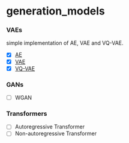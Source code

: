 # generation_models

### VAEs
simple implementation of AE, VAE and VQ-VAE.
- [x] [AE](https://github.com/PanXiebit/generation_models/blob/main/vaes/auto-encoder.ipynb)
- [x] [VAE](https://github.com/PanXiebit/generation_models/blob/main/vaes/vae.ipynb)
- [x] [VQ-VAE](https://github.com/PanXiebit/generation_models/blob/main/vaes/vq-vae.ipynb)

### GANs
- [ ] WGAN

### Transformers
- [ ] Autoregressive Transformer
- [ ] Non-autoregressive Transformer
